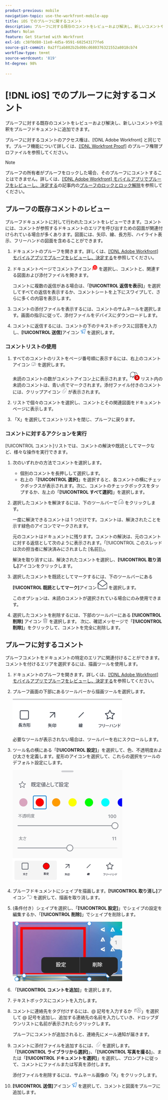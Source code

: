 ```yaml
---
product-previous: mobile
navigation-topic: use-the-workfront-mobile-app
title: iOS でのプルーフに関するコメント
description: プルーフに対する既存のコメントをレビューおよび解決し、新しいコメントや注釈をプルーフドキュメントに追加できます。
author: Nolan
feature: Get Started with Workfront
exl-id: c38f0d80-11e0-4d5a-9591-602543177fe6
source-git-commit: 0a2ff1ab802b2bd08cd680376321552a8018cb74
workflow-type: tm+mt
source-wordcount: '819'
ht-degree: 98%

---
```


# [!DNL iOS] でのプルーフに対するコメント

プルーフに対する既存のコメントをレビューおよび解決し、新しいコメントや注釈をプルーフドキュメントに追加できます。

プルーフに対するコメントのアクセス権は、[!DNL Adobe Workfront] と同じです。プルーフ機能について詳しくは、[&#x200B; [!DNL Workfront Proof]](../../../workfront-proof/wp-acct-admin/account-settings/proof-perm-profiles-in-wp.md) のプルーフ権限プロファイルを参照してください。

>[!NOTE]
>
>プルーフの所有者がプルーフをロックした場合、そのプルーフにコメントすることはできません。詳しくは、[&#x200B; [!DNL Adobe Workfront]  モバイルアプリでプルーフをレビューし、決定する](../../../workfront-basics/mobile-apps/using-the-workfront-mobile-app/work-with-proofs-in-mobile-app.md)の記事内の[プルーフのロックとロック解除](../../../workfront-basics/mobile-apps/using-the-workfront-mobile-app/work-with-proofs-in-mobile-app.md#lock)を参照してください。

## プルーフの既存コメントのレビュー

プルーフドキュメントに対して行われたコメントをレビューできます。コメントには、コメントが参照するドキュメントのエリアを呼び出すための図面が関連付けられている場合が多くあります。図面には、矢印、線、長方形、ハイライト表示、フリーハンドの図面を含めることができます。

1. ドキュメントのプルーフを開きます。詳しくは、[&#x200B; [!DNL Adobe Workfront]  モバイルアプリでプルーフをレビューし、決定する](../../../workfront-basics/mobile-apps/using-the-workfront-mobile-app/work-with-proofs-in-mobile-app.md)を参照してください。
1. ドキュメントページでコメントアイコン ![ドキュメント上のコメントアイコン](assets/mobile-comment-icon-on-proofdoc-30x34.png) を選択し、コメントと、関連する図面および添付ファイルを開きます。

   コメントに複数の返信がある場合は、「**[!UICONTROL 返信を表示]**」を選択してすべての返信を表示するか、コメントシートを上下にスワイプして、さらに多くの内容を表示します。

1. コメントの添付ファイルを表示するには、コメントのサムネールを選択します。画面の指示に従って、添付ファイルをデバイスにダウンロードします。
1. コメントに返信するには、コメントの下のテキストボックスに回答を入力し、**[!UICONTROL 送信]**&#x200B;アイコン ![送信アイコン](assets/mobile-send-icon-25x26.png) を選択します。

### コメントリストの使用

1. すべてのコメントのリストをページ番号順に表示するには、右上のコメントアイコン ![コメントアイコン](assets/mobile-comment-icon-30x25.png) を選択します。

   未読のコメントの数がコメントアイコン上に表示されます。![未読のコメントの数](assets/mobile-unread-comments-icon-30x27.png) リスト内の未読のコメントは、青い点でマークされます。添付ファイル付きのコメントには、クリップアイコン ![[!UICONTROL 添付ファイル]アイコン](assets/mobile-paper-clip-icon.png) が表示されます。

1. リストで個々のコメントを選択し、コメントとその関連図面をドキュメントページに表示します。
1. 「X」を選択してコメントリストを閉じ、プルーフに戻ります。

### コメントに対するアクションを実行

[!UICONTROL コメント]リストでは、コメントの解決や既読としてマークなど、様々な操作を実行できます。

1. 次のいずれかの方法でコメントを選択します。

   * 個別のコメントを長押しして選択します。
   * 右上の「**[!UICONTROL 選択]**」を選択すると、各コメントの横にチェックボックスが表示されます。次に、コメントのチェックボックスをタップするか、左上の「**[!UICONTROL すべて選択]**」を選択します。

1. 選択したコメントを解決するには、下のツールバーで ![[!UICONTROL コメントを解決] アイコン](assets/mobile-resolvecomment-icon-30x30.png) をクリックします。

   一度に解決できるコメントは 1 つだけです。コメントは、解決されたことを示す緑色のアイコンでマークされます。

   元のコメントはドキュメントに残ります。コメントの解決は、元のコメントに対する返信として次のように表示されます。「[!UICONTROL このスレッドは次の担当者に解決済みにされました [名前]]」。

   解決を取り消すには、解決されたコメントを選択し、**[!UICONTROL 取り消し]**&#x200B;アイコンをクリックします。

1. 選択したコメントを既読としてマークするには、下のツールバーにある&#x200B;**[!UICONTROL 既読としてマーク]**&#x200B;アイコン ![既読としてマーク](assets/mobile-markread-icon-30x31.png) を選択します。

   このオプションは、未読のコメントが選択されている場合にのみ使用できます。

1. 選択したコメントを削除するには、下部のツールバーにある **[!UICONTROL 削除]** アイコン ![&#x200B; 削除アイコン &#x200B;](assets/delete-30x28.png) を選択します。 次に、確認メッセージで「**[!UICONTROL 削除]**」をクリックして、コメントを完全に削除します。

## プルーフに対するコメント

プルーフコメントをドキュメントの特定のエリアに関連付けることができます。コメントを付けるエリアを選択するには、描画ツールを使用します。

1. ドキュメントのプルーフを開きます。詳しくは、[&#x200B; [!DNL Adobe Workfront]  モバイルアプリでプルーフをレビューし、決定する](../../../workfront-basics/mobile-apps/using-the-workfront-mobile-app/work-with-proofs-in-mobile-app.md)を参照してください。
1. プルーフ画面の下部にあるツールバーから描画ツールを選択します。

   ![プルーフコメントのツールバー](assets/android-proof-comment-toolbar-350x102.png)

   必要なツールが表示されない場合は、ツールバーを右にスクロールします。

1. ツール名の横にある「**[!UICONTROL 設定]**」を選択して、色、不透明度および太さを定義します。星形のアイコンを選択して、これらの選択をツールのデフォルト設定にします。

   ![描画ツールの設定](assets/ios-drawingtoolsettings-350x359.png)

1. プルーフドキュメントにシェイプを描画します。**[!UICONTROL 取り消し]**&#x200B;アイコン ![取り消し](assets/android-undo-icon-30x31.png) を選択して、描画を取り消します。
1. (条件付き）シェイプを選択し、「**[!UICONTROL 設定]**」でシェイプの設定を編集するか、「**[!UICONTROL 削除]**」でシェイプを削除します。

   ![描画メニュー](assets/ios-drawing-settingsremove-350x190.png)

1. 「**[!UICONTROL コメントを追加]**」を選択します。
1. テキストボックスにコメントを入力します。
1. コメントに連絡先をタグ付けするには、@ 記号を入力するか「![[!UICONTROL 連絡先のタグ付け]](assets/mobile-tag-user-icon.png)」を選択して @ 記号を追加し、追加する連絡先の名前を入力していき、ドロップダウンリストに名前が表示されたらクリックします。

   プルーフにコメントが追加されると、連絡先にメール通知が届きます。

1. コメントに添付ファイルを追加するには、![[!UICONTROL 添付ファイル]アイコン &#x200B;](assets/mobile-paper-clip-icon.png) を選択します。「**[!UICONTROL ライブラリから選択]**」、「**[!UICONTROL 写真を撮る]**」、または「**[!UICONTROL ドキュメントを選択]**」を選択し、プロンプトに従って、コメントにファイルまたは写真を添付します。

   添付ファイルを削除するには、サムネール画像の「X」をクリックします。

1. **[!UICONTROL 送信]**&#x200B;アイコン ![送信アイコン](assets/mobile-send-icon-25x26.png) を選択して、コメントと図面をプルーフに追加します。
